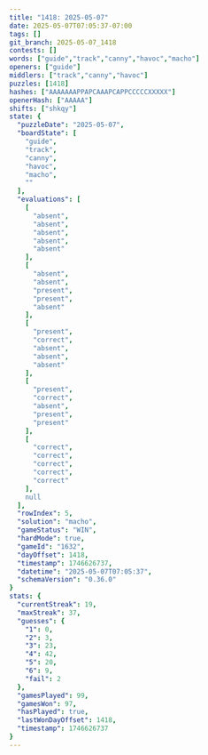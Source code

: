 ```yaml
---
title: "1418: 2025-05-07"
date: 2025-05-07T07:05:37-07:00
tags: []
git_branch: 2025-05-07_1418
contests: []
words: ["guide","track","canny","havoc","macho"]
openers: ["guide"]
middlers: ["track","canny","havoc"]
puzzles: [1418]
hashes: ["AAAAAAAPPAPCAAAPCAPPCCCCCXXXXX"]
openerHash: ["AAAAA"]
shifts: ["shkqy"]
state: {
  "puzzleDate": "2025-05-07",
  "boardState": [
    "guide",
    "track",
    "canny",
    "havoc",
    "macho",
    ""
  ],
  "evaluations": [
    [
      "absent",
      "absent",
      "absent",
      "absent",
      "absent"
    ],
    [
      "absent",
      "absent",
      "present",
      "present",
      "absent"
    ],
    [
      "present",
      "correct",
      "absent",
      "absent",
      "absent"
    ],
    [
      "present",
      "correct",
      "absent",
      "present",
      "present"
    ],
    [
      "correct",
      "correct",
      "correct",
      "correct",
      "correct"
    ],
    null
  ],
  "rowIndex": 5,
  "solution": "macho",
  "gameStatus": "WIN",
  "hardMode": true,
  "gameId": "1632",
  "dayOffset": 1418,
  "timestamp": 1746626737,
  "datetime": "2025-05-07T07:05:37",
  "schemaVersion": "0.36.0"
}
stats: {
  "currentStreak": 19,
  "maxStreak": 37,
  "guesses": {
    "1": 0,
    "2": 3,
    "3": 23,
    "4": 42,
    "5": 20,
    "6": 9,
    "fail": 2
  },
  "gamesPlayed": 99,
  "gamesWon": 97,
  "hasPlayed": true,
  "lastWonDayOffset": 1418,
  "timestamp": 1746626737
}
---
```

<!-- more -->
